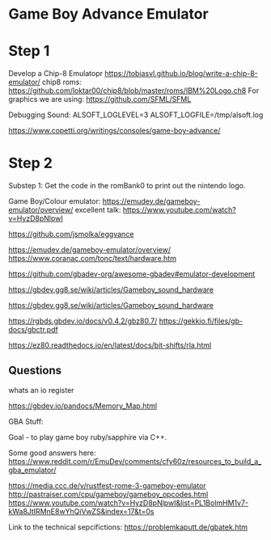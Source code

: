 Game Boy Advance Emulator
====

Step 1
===
Develop a Chip-8 Emulatopr
https://tobiasvl.github.io/blog/write-a-chip-8-emulator/
chip8 roms: https://github.com/loktar00/chip8/blob/master/roms/IBM%20Logo.ch8
For graphics we are using: https://github.com/SFML/SFML

Debugging Sound: ALSOFT_LOGLEVEL=3 ALSOFT_LOGFILE=/tmp/alsoft.log

https://www.copetti.org/writings/consoles/game-boy-advance/


Step 2
===

Substep 1:
Get the code in the romBank0 to print out the nintendo logo.

Game Boy/Colour emulator:
https://emudev.de/gameboy-emulator/overview/
excellent talk: https://www.youtube.com/watch?v=HyzD8pNlpwI

https://github.com/jsmolka/eggvance

https://emudev.de/gameboy-emulator/overview/
https://www.coranac.com/tonc/text/hardware.htm


https://github.com/gbadev-org/awesome-gbadev#emulator-development



https://gbdev.gg8.se/wiki/articles/Gameboy_sound_hardware


https://gbdev.gg8.se/wiki/articles/Gameboy_sound_hardware


https://rgbds.gbdev.io/docs/v0.4.2/gbz80.7/
https://gekkio.fi/files/gb-docs/gbctr.pdf

https://ez80.readthedocs.io/en/latest/docs/bit-shifts/rla.html



Questions
---
whats an io register


https://gbdev.io/pandocs/Memory_Map.html


GBA Stuff:


Goal - to play game boy ruby/sapphire via C++.

Some good answers here:
https://www.reddit.com/r/EmuDev/comments/cfy60z/resources_to_build_a_gba_emulator/

https://media.ccc.de/v/rustfest-rome-3-gameboy-emulator
http://pastraiser.com/cpu/gameboy/gameboy_opcodes.html
https://www.youtube.com/watch?v=HyzD8pNlpwI&list=PL1BolmHM1v7-kWa8JtIRMnE8wYhQjVwZS&index=17&t=0s



Link to the technical sepcifictions: https://problemkaputt.de/gbatek.htm
